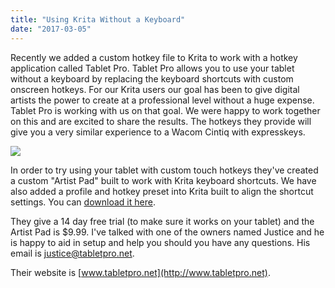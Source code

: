```yaml
---
title: "Using Krita Without a Keyboard"
date: "2017-03-05"
---
```


Recently we added a custom hotkey file to Krita to work with a hotkey application called Tablet Pro. Tablet Pro allows you to use your tablet without a keyboard by replacing the keyboard shortcuts with custom onscreen hotkeys. For our Krita users our goal has been to give digital artists the power to create at a professional level without a huge expense. Tablet Pro is working with us on that goal. We were happy to work together on this and are excited to share the results. The hotkeys they provide will give you a very similar experience to a Wacom Cintiq with expresskeys.

[![](/images/posts/2017/tabletpro-300x169.png)](https://krita.org/wp-content/uploads/2017/03/tabletpro.png)

In order to try using your tablet with custom touch hotkeys they've created a custom "Artist Pad" built to work with Krita keyboard shortcuts. We have also added a profile and hotkey preset into Krita built to align the shortcut settings. You can [download it here](https://drive.google.com/open?id=0Bz0s_tG9uKY3SGJ1V0NoTHZKRWs).

They give a 14 day free trial (to make sure it works on your tablet) and the Artist Pad is $9.99. I've talked with one of the owners named Justice and he is happy to aid in setup and help you should you have any questions. His email is justice@tabletpro.net.

Their website is [www.tabletpro.net](http://www.tabletpro.net).
